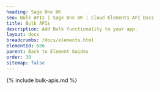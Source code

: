 ```yaml
---
heading: Sage One UK
seo: Bulk APIs | Sage One UK | Cloud Elements API Docs
title: Bulk APIs
description: Add Bulk functionality to your app.
layout: docs
breadcrumbs: /docs/elements.html
elementId: 686
parent: Back to Element Guides
order: 30
sitemap: false
---
```


{% include bulk-apis.md %}
